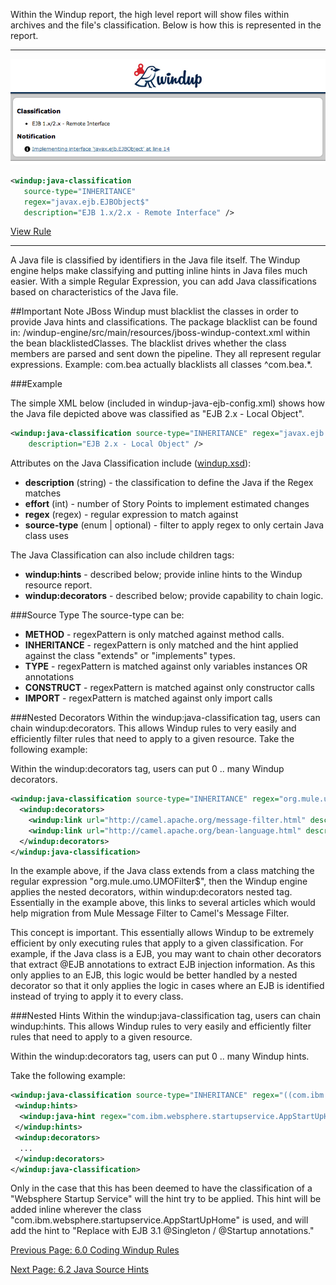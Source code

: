 Within the Windup report, the high level report will show files within archives and the file's classification.  Below is how this is represented in the report.

***
![Java Classfication](images/6-java-classification-1.png)

```xml
<windup:java-classification 
   source-type="INHERITANCE" 
   regex="javax.ejb.EJBObject$"
   description="EJB 1.x/2.x - Remote Interface" />
```

[View Rule](https://github.com/windup/windup/blob/master/windup-rules/src/main/resources/windup/java/java-ejb-config.windup.xml)
***

A Java file is classified by identifiers in the Java file itself.  The Windup engine helps make classifying and putting inline hints in Java files much easier.  With a simple Regular Expression, you can add Java classifications based on characteristics of the Java file.  

##Important Note
JBoss Windup must blacklist the classes in order to provide Java hints and classifications.  The package blacklist can be found in: /windup-engine/src/main/resources/jboss-windup-context.xml within the bean blacklistedClasses.  The blacklist drives whether the class members are parsed and sent down the pipeline.  They all represent regular expressions.  Example: <value>com.bea</value> actually blacklists all classes ^com.bea.*.

###Example

The simple XML below (included in windup-java-ejb-config.xml) shows how the Java file depicted above was classified as "EJB 2.x - Local Object".  

```xml
<windup:java-classification source-type="INHERITANCE" regex="javax.ejb.EJBLocalObject$"
	description="EJB 2.x - Local Object" />
```

Attributes on the Java Classification include ([windup.xsd](https://github.com/windup/windup/blob/master/windup-engine/src/main/resources/namespace/windup.xsd)):
* **description** (string) - the classification to define the Java if the Regex matches
* **effort** (int) - number of Story Points to implement estimated changes
* **regex** (regex) - regular expression to match against
* **source-type** (enum | optional) - filter to apply regex to only certain Java class uses

The Java Classification can also include children tags:
* **windup:hints** - described below; provide inline hints to the Windup resource report.
* **windup:decorators** - described below; provide capability to chain logic.

###Source Type
The source-type can be:
* **METHOD** - regexPattern is only matched against method calls.
* **INHERITANCE** - regexPattern is only matched and the hint applied against the class "extends" or "implements" types.
* **TYPE** - regexPattern is matched against only variables instances OR annotations
* **CONSTRUCT** - regexPattern is matched against only constructor calls
* **IMPORT** - regexPattern is matched against only import calls

###Nested Decorators
Within the windup:java-classification tag, users can chain windup:decorators.  This allows Windup rules to very easily and efficiently filter rules that need to apply to a given resource.  Take the following example:

Within the windup:decorators tag, users can put 0 .. many Windup decorators.

```xml
<windup:java-classification source-type="INHERITANCE" regex="org.mule.umo.UMOFilter$" description="Mule ESB Message Filter">
  <windup:decorators>
    <windup:link url="http://camel.apache.org/message-filter.html" description="Camel Message Filter" />
    <windup:link url="http://camel.apache.org/bean-language.html" description="Camel Message Bean Filter" />
  </windup:decorators>
</windup:java-classification>
```

In the example above, if the Java class extends from a class matching the regular expression "org.mule.umo.UMOFilter$", then the Windup engine applies the nested decorators, within windup:decorators nested tag.  Essentially in the example above, this links to several articles which would help migration from Mule Message Filter to Camel's Message Filter.

This concept is important.  This essentially allows Windup to be extremely efficient by only executing rules that apply to a given classification.  For example, if the Java class is a EJB, you may want to chain other decorators that extract @EJB annotations to extract EJB injection information.  As this only applies to an EJB, this logic would be better handled by a nested decorator so that it only applies the logic in cases where an EJB is identified instead of trying to apply it to every class.


###Nested Hints
Within the windup:java-classification tag, users can chain windup:hints.  This allows Windup rules to very easily and efficiently filter rules that need to apply to a given resource.  

Within the windup:decorators tag, users can put 0 .. many Windup hints.

Take the following example:

```xml
<windup:java-classification source-type="INHERITANCE" regex="((com.ibm.websphere.startupservice.AppStartUpHome)|(com.ibm.websphere.startupservice.AppStartUp)|(com.ibm.websphere.startupservice.ModStartUpHome)|(com.ibm.websphere.startupservice.ModStartUp))$" description="Websphere Startup Service" effort="4">
 <windup:hints>
  <windup:java-hint regex="com.ibm.websphere.startupservice.AppStartUpHome" hint="Replace with EJB 3.1 @Singleton / @Startup annotations."/>
 </windup:hints>
 <windup:decorators>
  ...
 </windup:decorators>
</windup:java-classification>
```

Only in the case that this has been deemed to have the classification of a "Websphere Startup Service" will the hint try to be applied.  This hint will be added inline wherever the class "com.ibm.websphere.startupservice.AppStartUpHome" is used, and will add the hint to "Replace with EJB 3.1 @Singleton / @Startup annotations."


[Previous Page: 6.0 Coding Windup Rules](6.0-Coding-Windup-Rules)

[Next Page: 6.2 Java Source Hints](6.2-Java-Source-Hints)